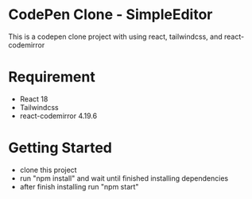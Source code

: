 # CodePen Clone - SimpleEditor
This is a codepen clone project
with using react, tailwindcss, and react-codemirror 

# Requirement
- React 18
- Tailwindcss
- react-codemirror 4.19.6

# Getting Started
- clone this project
- run "npm install" and wait until finished installing dependencies
- after finish installing run "npm start"